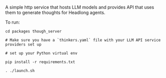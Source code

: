 A simple http service that hosts LLM models and provides API that uses them to generate thoughts for Headlong agents.

To run:

```
cd packages though_server

# Make sure you have a `thinkers.yaml` file with your LLM API service providers set up

# set up your Python virtual env

pip install -r requirements.txt

. ./launch.sh
```
